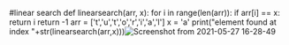 #linear search
def linearsearch(arr, x):
   for i in range(len(arr)):
      if arr[i] == x:
         return i
   return -1
arr = ['t','u','t','o','r','i','a','l']
x = 'a'
print("element found at index "+str(linearsearch(arr,x)))![Screenshot from 2021-05-27 16-28-49](https://user-images.githubusercontent.com/82803957/119815396-1bfb5880-bf09-11eb-9276-2d21b23fde1c.png)

